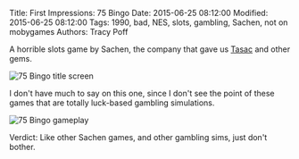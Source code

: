 Title: First Impressions: 75 Bingo
Date: 2015-06-25 08:12:00
Modified: 2015-06-25 08:12:00
Tags: 1990, bad, NES, slots, gambling, Sachen, not on mobygames
Authors: Tracy Poff

A horrible slots game by Sachen, the company that gave us [Tasac][tasac] and other gems.

[tasac]: {filename}tasac.md

![75 Bingo title screen]({filename}images/75-Bingo_01.png)

I don't have much to say on this one, since I don't see the point of these games that are totally luck-based gambling simulations.

![75 Bingo gameplay]({filename}images/75-Bingo_02.png)

Verdict: Like other Sachen games, and other gambling sims, just don't bother.
